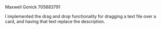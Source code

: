 Maxwell Gonick
705683791
 
I implemented the drag and drop functionality for dragging a text file over a card, and having that text replace the description.
